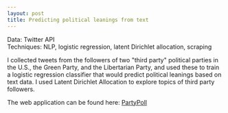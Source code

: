 ```yaml
---
layout: post
title: Predicting political leanings from text
---
```


Data: Twitter API  
Techniques: NLP, logistic regression, latent Dirichlet allocation, scraping

I collected tweets from the followers of two "third party" political parties in the U.S., the Green Party, and the Libertarian Party, 
and used these to train a logistic regression classifier that would predict political leanings based on text data. I used Latent Dirichlet Allocation to explore topics of third party followers. 

The web application can be found here: [PartyPoll](http://partypoll.co/)

